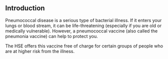 ##  Introduction

Pneumococcal disease is a serious type of bacterial illness. If it enters your
lungs or blood stream, it can be life-threatening (especially if you are old
or medically vulnerable). However, a pneumococcal vaccine (also called the
pneumonia vaccine) can help to protect you.

The HSE offers this vaccine free of charge for certain groups of people who
are at higher risk from the illness.
